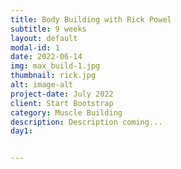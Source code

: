 ```yaml
---
title: Body Building with Rick Powel
subtitle: 9 weeks
layout: default
modal-id: 1
date: 2022-06-14
img: max_build-1.jpg
thumbnail: rick.jpg
alt: image-alt
project-date: July 2022
client: Start Bootstrap
category: Muscle Building
description: Description coming...
day1: 


---
```


